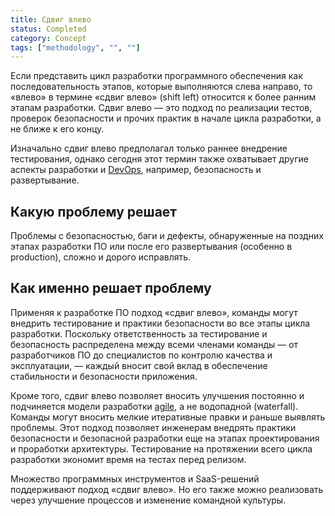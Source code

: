 ```yaml
---
title: Сдвиг влево
status: Completed
category: Concept
tags: ["methodology", "", ""]
---
```


Если представить цикл разработки программного обеспечения как последовательность этапов, которые выполняются слева направо, то «влево» в термине «сдвиг влево» (shift left) относится к более ранним этапам разработки. 
Сдвиг влево — это подход по реализации тестов, проверок безопасности и прочих практик в начале цикла разработки, а не ближе к его концу. 

Изначально сдвиг влево предполагал только раннее внедрение тестирования, однако сегодня этот термин также охватывает другие аспекты разработки и [DevOps](/ru/devops/), например, безопасность и развертывание. 

## Какую проблему решает

Проблемы с безопасностью, баги и дефекты, обнаруженные на поздних этапах разработки ПО или после его развертывания (особенно в production), сложно и дорого исправлять. 

## Как именно решает проблему

Применяя к разработке ПО подход «сдвиг влево», команды могут внедрить тестирование и практики безопасности во все этапы цикла разработки. 
Поскольку ответственность за тестирование и безопасность распределена между всеми членами команды — от разработчиков ПО до специалистов по контролю качества и эксплуатации, — каждый вносит свой вклад в обеспечение стабильности и безопасности приложения. 

Кроме того, сдвиг влево позволяет вносить улучшения постоянно и подчиняется модели разработки [agile](/ru/agile-software-development/), а не водопадной (waterfall). 
Команды могут вносить мелкие итеративные правки и раньше выявлять проблемы. 
Этот подход позволяет инженерам внедрять практики безопасности и безопасной разработки еще на этапах проектирования и проработки архитектуры. 
Тестирование на протяжении всего цикла разработки экономит время на тестах перед релизом.

Множество программных инструментов и SaaS-решений поддерживают подход «сдвиг влево».
Но его также можно реализовать через улучшение процессов и изменение командной культуры.
